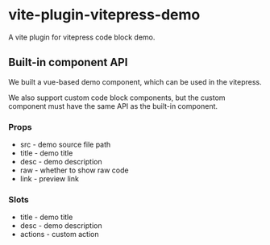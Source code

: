 # vite-plugin-vitepress-demo

A vite plugin for vitepress code block demo.




## Built-in component API

We built a vue-based demo component, which can be used in the vitepress.

We also support custom code block components, but the custom component must have the same API as the built-in component.


### Props


* src - demo source file path
* title - demo title
* desc - demo description
* raw - whether to show raw code
* link - preview link


### Slots

* title - demo title
* desc - demo description
* actions - custom action
